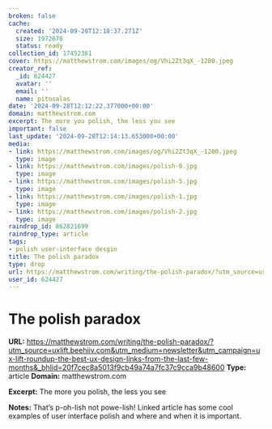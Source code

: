```yaml
---
broken: false
cache:
  created: '2024-09-28T12:18:37.271Z'
  size: 1972670
  status: ready
collection_id: 17452361
cover: https://matthewstrom.com/images/og/Vhi2Zt3qX_-1200.jpeg
creator_ref:
  _id: 624427
  avatar: ''
  email: ''
  name: pitosalas
date: '2024-09-28T12:12:22.377000+00:00'
domain: matthewstrom.com
excerpt: The more you polish, the less you see
important: false
last_update: '2024-09-28T12:14:13.653000+00:00'
media:
- link: https://matthewstrom.com/images/og/Vhi2Zt3qX_-1200.jpeg
  type: image
- link: https://matthewstrom.com/images/polish-0.jpg
  type: image
- link: https://matthewstrom.com/images/polish-5.jpg
  type: image
- link: https://matthewstrom.com/images/polish-1.jpg
  type: image
- link: https://matthewstrom.com/images/polish-2.jpg
  type: image
raindrop_id: 862821699
raindrop_type: article
tags:
- polish user-interface desgin
title: The polish paradox
type: drop
url: https://matthewstrom.com/writing/the-polish-paradox/?utm_source=uxlift.beehiiv.com&utm_medium=newsletter&utm_campaign=ux-lift-roundup-the-best-ux-design-links-from-the-last-few-months&_bhlid=20f7cec8a5013f9cb49a74a7fc37c9cca9b48600
user_id: 624427
---
```


# The polish paradox

**URL:** https://matthewstrom.com/writing/the-polish-paradox/?utm_source=uxlift.beehiiv.com&utm_medium=newsletter&utm_campaign=ux-lift-roundup-the-best-ux-design-links-from-the-last-few-months&_bhlid=20f7cec8a5013f9cb49a74a7fc37c9cca9b48600
**Type:** article
**Domain:** matthewstrom.com

**Excerpt:** The more you polish, the less you see

**Notes:**
That’s p-oh-lish not powe-lish! Linked article has some cool examples of user interface polish and where and when it is important. 
